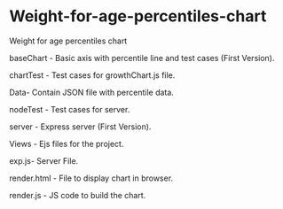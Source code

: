# Weight-for-age-percentiles-chart
Weight for age percentiles chart

baseChart - Basic axis with percentile line and test cases (First Version).

chartTest - Test cases for growthChart.js file.

Data- Contain JSON file with percentile data.

nodeTest - Test cases for server.

server - Express server (First Version).

Views - Ejs files for the project.

exp.js- Server File.

render.html - File to display chart in browser.

render.js - JS code to build the chart.
